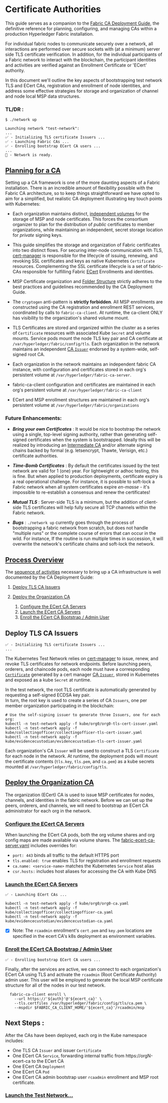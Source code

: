 # Certificate Authorities

This guide serves as a companion to the [Fabric CA Deployment Guide](https://hyperledger-fabric-ca.readthedocs.io/en/latest/deployguide/ca-deploy.html), 
the definitive reference for planning, configuring, and managing CAs within a production Hyperledger Fabric installation.

For individual fabric nodes to communicate securely over a network, all interactions are performed over secure sockets
with (at a minimum) server side TLS certificate verification.  In addition, for the individual participants of a Fabric
network to interact with the blockchain, the participant identities and activities are verified against an Enrollment 
Certificate or 'ECert' authority.

In this document we'll outline the key aspects of bootstrapping test network TLS and ECert CAs, registration and 
enrollment of node identities, and address some effective strategies for storage and organization of channel and 
node local MSP data structures.


### TL/DR : 
```shell
$ ./network up
 
Launching network "test-network":
...
✅ - Initializing TLS certificate Issuers ...
✅ - Launching Fabric CAs ...
✅ - Enrolling bootstrap ECert CA users ...
...
🏁 - Network is ready.
```

## [Planning for a CA](https://hyperledger-fabric-ca.readthedocs.io/en/latest/deployguide/ca-deploy-topology.html#planning-for-a-ca)

Setting up a CA framework is one of the more daunting aspects of a Fabric installation.  There is an incredible amount 
of flexibility possible with the Fabric CA architecture, so to keep things straightforward we have opted to aim for a 
simplified, but realistic CA deployment illustrating key touch points with Kubernetes:

- Each organization maintains distinct, [independent volumes](../kube/pv-fabric-org0.yaml) for the storage of MSP and 
  node certificates.  This forces the consortium organizer to plan for the distribution of _public_ certificates to 
  member organizations, while maintaining an independent, secret storage location for _private_ signing keys.  
  

- This guide simplifies the storage and organization of Fabric certificates into two distinct flows.  For securing 
  inter-node communication with TLS, [cert-manager](https://cert-manager.io) is responsible for the lifecycle of issuing, 
  renewing, and revoking SSL certificates and keys as native Kubernetes `Certificate` resources.  Complementing the 
  SSL certificate lifecycle is a set of fabric-CAs responsible for fulfilling Fabric [ECert](../kube/org0/org0-ca.yaml) 
  Enrollments and identities.


- MSP Certificate organization and [Folder Structure](https://hyperledger-fabric-ca.readthedocs.io/en/latest/deployguide/use_CA.html#folder-structure-for-your-org-and-node-admin-identities)
  strictly adheres to the best practices and guidelines recommended by the CA Deployment Guide.  


- The `cryptogen` anti-pattern is **strictly forbidden**.  All MSP enrollments are constructed using the CA 
  registration and enrollment REST services, coordinated by calls to `fabric-ca-client`.  At runtime, the ca-client 
  ONLY has visibility to the organization's shared volume mount.


- TLS Certificates are stored and organized within the cluster as a series of `Certificate` resources with associated 
  Kube `Secret` and volume mounts.  Service pods mount the node TLS key pair and CA certificate at `/var/hyperledger/fabric/config/tls`. 
  Each organization in the network maintains an independent [CA `Issuer`](https://cert-manager.io/docs/configuration/ca/) 
  endorsed by a system-wide, self-signed root CA. 


- Each organization in the network maintains an independent fabric CA instance, with configuration and certificates 
  stored in each org's persistent volume at `/var/hyperledger/fabric-ca-server`. 


- fabric-ca-client configuration and certificates are maintained in each org's persistent volume at `/var/hyperledger/fabric-ca-client`


- ECert and MSP enrollment structures are maintained in each org's persistent volume at `/var/hyperledger/fabric/organizations`



### Future Enhancements: 

- **_Bring your own Certificates_** :  It would be nice to bootstrap the network using a single, top-level signing authority, 
  rather than generating self-signed certificates when the system is bootstrapped.  Ideally this will be realized by 
  introducing an [Intermediate CA](https://hyperledger-fabric-ca.readthedocs.io/en/latest/deployguide/ca-deploy-topology.html#when-would-i-want-an-intermediate-ca)
  and/or alternate signing chains backed by formal (e.g. letsencrypt, Thawte, Verisign, etc.) certificate authorities. 


- **_Time-Bomb Certificates_** : By default the certificates issued by the test network are valid for 1 (one) year.  For 
  lightweight or adhoc testing, this is fine.  But when applied to production deployments, certificate expiry is a 
  real operational challenge.  For instance, it is possible to soft-lock a Fabric network when all system certificates
  expire _en-masse_ - it's impossible to re-establish a consensus and renew the certificates!
  

- **_Mutual TLS_** : Server-side TLS is a minimum, but the addition of client-side TLS certificates will help fully 
  secure all TCP channels within the Fabric network.  


- **_Bugs_** : `./network up` currently goes through the process of bootstrapping a fabric network from scratch, but 
  does not handle "multiple runs" or the complete course of errors that can occur in the wild.  For instance, If the 
  routine is run multiple times in succession, it will overwrite the network's certificate chains and soft-lock the 
  network.  


## [Process Overview](https://hyperledger-fabric-ca.readthedocs.io/en/latest/deployguide/cadeploy.html#)

The [sequence of activities](https://hyperledger-fabric-ca.readthedocs.io/en/latest/deployguide/cadeploy.html#what-order-should-i-deploy-the-cas) 
necessary to bring up a CA infrastructure is well documented by the CA Deployment Guide:  

1. [Deploy TLS CA Issuers](#deploy-tls-ca-issuers) 
    
1. [Deploy the Organization CA](https://hyperledger-fabric-ca.readthedocs.io/en/latest/deployguide/cadeploy.html#deploy-an-organization-ca)
    1. [Configure the ECert CA Servers](https://hyperledger-fabric-ca.readthedocs.io/en/latest/deployguide/cadeploy.html#modify-the-ca-server-configuration)
    1. [Launch the ECert CA Servers](https://hyperledger-fabric-ca.readthedocs.io/en/latest/deployguide/cadeploy.html#start-the-ca-server)
    1. [Enroll the ECert CA Bootstrap / Admin User](https://hyperledger-fabric-ca.readthedocs.io/en/latest/deployguide/cadeploy.html#enroll-the-ca-admin)


## Deploy TLS CA Issuers 

```
✅ - Initializing TLS certificate Issuers ...
...
```

The Kubernetes Test Network relies on [cert-manager](https://cert-manager.io) to issue, renew, and revoke TLS 
certificates for network endpoints.  Before launching peers, orderers, and chaincode pods, each node must 
have a corresponding [`Certificate`](https://cert-manager.io/docs/usage/certificate/) generated by a cert manager [CA 
`Issuer`](https://cert-manager.io/docs/configuration/ca/), stored in Kubernetes and exposed as a kube `Secret` at 
runtime.

In the test network, the root TLS certificate is automatically generated by requesting a self-signed ECDSA key pair.  
In turn, the root key is used to create a series of CA `Issuers`, one per member organization participating in the 
blockchain: 

```
# Use the self-signing issuer to generate three Issuers, one for each org: 
kubectl -n test-network apply -f kube/org0/org0-tls-cert-issuer.yaml
kubectl -n test-network apply -f kube/collectingofficer/collectingofficer-tls-cert-issuer.yaml
kubectl -n test-network apply -f kube/evidencecustodian/evidencecustodian-tls-cert-issuer.yaml
```

Each organization's CA `Issuer` will be used to construct a TLS `Certificate` for each node in the network.  At 
runtime, the deployment pods will mount the certificate contents (`tls.key`, `tls.pem`, and `ca.pem`) as a kube 
secrets mounted at `/var/hyperledger/fabric/config/tls`.


## [Deploy the Organization CA](https://hyperledger-fabric-ca.readthedocs.io/en/latest/deployguide/cadeploy.html#deploy-an-organization-ca)

The organization (ECert) CA is used to issue MSP certificates for nodes, channels, and identities in the fabric network. 
Before we can set up the peers, orderers, and channels, we will need to bootstrap an ECert CA administrator 
for each org in the network.


### [Configure the ECert CA Servers](https://hyperledger-fabric-ca.readthedocs.io/en/latest/deployguide/cadeploy.html#modify-the-ca-server-configuration)

When launching the ECert CA pods, both the org volume shares and org config maps are made available via volume shares. 
The [fabric-ecert-ca-server.yaml](../config/org0/fabric-ca-server-config.yaml) includes overrides for:

- `port: 443` binds all traffic to the default HTTPS port
- `tls.enabled: true` enables TLS for registration and enrollment requests
- `ca.name: <service-name>` matches the Kubernetes `Service` host alias
- `csr.hosts:` includes host aliases for accessing the CA with Kube DNS


### [Launch the ECert CA Servers](https://hyperledger-fabric-ca.readthedocs.io/en/latest/deployguide/cadeploy.html#start-the-ca-server)
```shell
✅ - Launching ECert CAs ...
```

```shell
kubectl -n test-network apply -f kube/org0/org0-ca.yaml
kubectl -n test-network apply -f kube/collectingofficer/collectingofficer-ca.yaml
kubectl -n test-network apply -f kube/evidencecustodian/evidencecustodian-ca.yaml
```
- [x] Note: The `rcaadmin` enrollment's `cert.pem` and `key.pem` locations are specified in the ecert CA's k8s deployment as environment variables.


### [Enroll the ECert CA Bootstrap / Admin User](https://hyperledger-fabric-ca.readthedocs.io/en/latest/deployguide/cadeploy.html#enroll-the-ca-admin)
```shell
✅ - Enrolling bootstrap ECert CA users ...
```

Finally, after the services are active, we can connect to each organization's ECert CA using TLS and 
activate the `rcaadmin` (Root Certificate Authority) admin user.  This user will be employed to generate the 
local MSP certificate structure for all of the nodes in our test network.

```shell
  fabric-ca-client enroll \
    --url https://'${auth}'@'${ecert_ca}' \
    --tls.certfiles /var/hyperledger/fabric/config/tls/ca.pem \
    --mspdir $FABRIC_CA_CLIENT_HOME/'${ecert_ca}'/rcaadmin/msp
```


## Next Steps : 

After the CAs have been deployed, each org in the Kube namespace includes: 

- One TLS CA `Issuer` and issuer `Certificate`
- One ECert CA `Service`, forwarding internal traffic from https://orgN-ecert-ca to the ECert CA
- One ECert CA `Deployment`  
- One ECert CA `Pod`  
- One ECert CA admin bootstrap user `rcaadmin` enrollment and MSP root certificate.


### [Launch the Test Network...](TEST_NETWORK.md)
